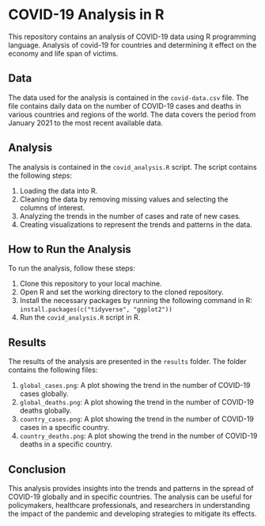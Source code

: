 # COVID-19 Analysis in R

This repository contains an analysis of COVID-19 data using R programming language. Analysis of covid-19 for countries and determining it effect on the economy and life span of victims.

## Data

The data used for the analysis is contained in the `covid-data.csv` file. The file contains daily data on the number of COVID-19 cases and deaths in various countries and regions of the world. The data covers the period from January 2021 to the most recent available data.

## Analysis

The analysis is contained in the `covid_analysis.R` script. The script contains the following steps:

1. Loading the data into R.
2. Cleaning the data by removing missing values and selecting the columns of interest.
3. Analyzing the trends in the number of cases and rate of new cases.
4. Creating visualizations to represent the trends and patterns in the data.

## How to Run the Analysis

To run the analysis, follow these steps:

1. Clone this repository to your local machine.
2. Open R and set the working directory to the cloned repository.
3. Install the necessary packages by running the following command in R: `install.packages(c("tidyverse", "ggplot2"))`
4. Run the `covid_analysis.R` script in R.

## Results

The results of the analysis are presented in the `results` folder. The folder contains the following files:

1. `global_cases.png`: A plot showing the trend in the number of COVID-19 cases globally.
2. `global_deaths.png`: A plot showing the trend in the number of COVID-19 deaths globally.
3. `country_cases.png`: A plot showing the trend in the number of COVID-19 cases in a specific country.
4. `country_deaths.png`: A plot showing the trend in the number of COVID-19 deaths in a specific country.

## Conclusion

This analysis provides insights into the trends and patterns in the spread of COVID-19 globally and in specific countries. The analysis can be useful for policymakers, healthcare professionals, and researchers in understanding the impact of the pandemic and developing strategies to mitigate its effects.
